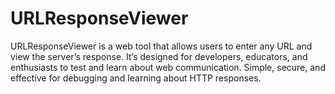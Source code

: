 # URLResponseViewer
URLResponseViewer is a web tool that allows users to enter any URL and view the server’s response. It’s designed for developers, educators, and enthusiasts to test and learn about web communication. Simple, secure, and effective for debugging and learning about HTTP responses.

